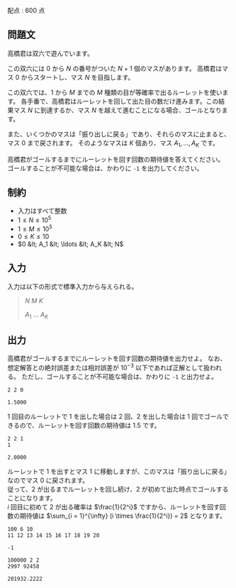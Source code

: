 配点 : $600$ 点

## 問題文

高橋君は双六で遊んでいます。

この双六には $0$ から $N$ の番号がついた $N+1$ 個のマスがあります。
高橋君はマス $0$ からスタートし、マス $N$ を目指します。

この双六では、$1$ から $M$ までの $M$ 種類の目が等確率で出るルーレットを使います。
各手番で、高橋君はルーレットを回して出た目の数だけ進みます。この結果マス $N$ に到達するか、マス $N$ を越えて進むことになる場合、ゴールとなります。

また、いくつかのマスは「振り出しに戻る」であり、それらのマスに止まると、マス $0$ まで戻されます。
そのようなマスは $K$ 個あり、マス $A_1,\ldots,A_K$ です。

高橋君がゴールするまでにルーレットを回す回数の期待値を答えてください。
ゴールすることが不可能な場合は、かわりに `-1` を出力してください。

## 制約

- 入力はすべて整数
- $1 \leq N \leq 10^5$
- $1 \leq M \leq 10^5$
- $0 \leq K \leq 10$
- $0 &lt; A_1 &lt; \ldots &lt; A_K &lt; N$

## 入力

入力は以下の形式で標準入力から与えられる。

> $N$ $M$ $K$
> 
> $A_1$ $\ldots$ $A_K$

## 出力

高橋君がゴールするまでにルーレットを回す回数の期待値を出力せよ。
なお、想定解答との絶対誤差または相対誤差が $10^{-3}$ 以下であれば正解として扱われる。
ただし、ゴールすることが不可能な場合は、かわりに `-1` と出力せよ。

```input1
2 2 0
```

```output1
1.5000
```

$1$ 回目のルーレットで $1$ を出した場合は $2$ 回、$2$ を出した場合は $1$ 回でゴールできるので、ルーレットを回す回数の期待値は $1.5$ です。

```input2
2 2 1
1
```

```output2
2.0000
```

ルーレットで $1$ を出すとマス $1$ に移動しますが、このマスは「振り出しに戻る」なのでマス $0$ に戻されます。<br>
従って、$2$ が出るまでルーレットを回し続け、$2$ が初めて出た時点でゴールすることになります。<br>
$i$ 回目に初めて $2$ が出る確率は $\frac{1}{2^i}$ ですから、ルーレットを回す回数の期待値は $\sum_{i = 1}^{\infty} (i \times \frac{1}{2^i}) = 2$ となります。  

```input3
100 6 10
11 12 13 14 15 16 17 18 19 20
```

```output3
-1
```

```input4
100000 2 2
2997 92458
```

```output4
201932.2222
```